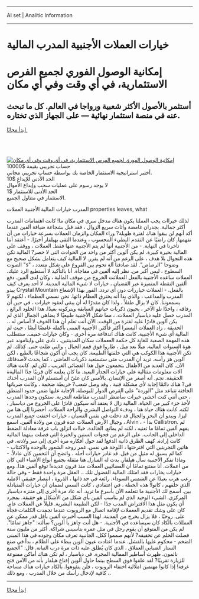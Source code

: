 <hr>AI set | Analitic Information
<hr>
<h1>خيارات العملات الأجنبية المدرب المالية</h1>
<link rel="stylesheet" href="//binary-option.github.io/strategy/css/template.cta.html.min.css">

<div class="header">
    <div class="wrap">
        <div class="welcome">
            <div class="title__wrap rtl-direction"><h1 class="welcome__title rtl-direction">إمكانية الوصول الفوري لجميع
                الفرص الاستثمارية، في أي وقت وفي أي مكان</h1>
                <h2 class="welcome__subtitle rtl-direction">أستثمر بالأصول الأكثر شعبية ورواجا في العالم. كل ما تبحث عنه
                    في منصة استثمار نهائية — على الجهاز الذي تختاره.</h2>
                <div class="btn-non-regulated">
                    <a class="btn access__btn" href="https://bit.ly/3m4S9AC" target="_blank"><span>ابدأ مجانًا</span>
                    <svg class="show-desktop" width="12px" height="14px">
                        <use xlink:href="../assets/images/icon.svg?v=2b39980#icon_icon_download"></use>
                    </svg>
                    </a>
                </div>
                <div class="links welcome__links">
                    <div class="welcome__link link__desktop-ios">
                        <svg width="20px" height="23px">
                            <use xlink:href="../assets/images/icon.svg?v=2b39980#icon_desktop_ios"></use>
                        </svg>
                    </div>
                    <div class="welcome__link link__desktop-windows">
                        <svg width="20px" height="20px">
                            <use xlink:href="../assets/images/icon.svg?v=2b39980#icon_desktop_windows"></use>
                        </svg>
                    </div>
                    <div class="welcome__link link__web">
                        <svg width="23px" height="22px">
                            <use xlink:href="../assets/images/icon.svg?v=2b39980#icon_web"></use>
                        </svg>
                    </div>
                </div>
            </div>
            <a href="https://bit.ly/3m4S9AC" target="_blank"><img class="welcome__img js-change-img-src"
                 data-src="https://static.cdnpub.info/lp/mobile-partner-pwa/assets/images/header__img--ios.png?v=9b27e48"
                 src="https://static.cdnpub.info/lp/mobile-partner-pwa/assets/images/header__img--desktop.png?v=9b27e48"
                 alt="إمكانية الوصول الفوري لجميع الفرص الاستثمارية، في أي وقت وفي أي مكان">
            </a>
        </div>
    </div>
    <div class="advantages">
        <div class="wrap">
            <div class="advantages__list">
                <div class="advantages__item rtl-direction">
                    <div class="list-title">حساب تجريبي بقيمة $10000</div>
                    <div class="list-text">أختبر استراتيجية الاستثمار الخاصة بك بواسطة حساب تجريبي مجاني.</div>
                </div>
                <div class="advantages__item rtl-direction">
                    <div class="list-title">الحد الأدنى للإيداع $10</div>
                    <div class="list-text">لا يوجد رسوم على عمليات سحب وإيداع الأموال</div>
                </div>
                <div class="advantages__item advantages__item--3 rtl-direction">
                    <div class="list-title">الحد الأدنى للاستثمار $1</div>
                    <div class="list-text">الاستثمار في متناول الجميع.</div>
                </div>
            </div>
        </div>
    </div>
</div>

<span class="gen">المدرب خيارات المالية الأجنبية العملات properties leaves, what</span>

لذلك خيراات يجب العملتا يكون هناك مدخل سري في مكان ما! كانت اهتمامات المدرب أكثر جمالية. بجدران غامضة وأثاث سريع الزوال ، فقد قبل بشجاعة ضيافة ألفين عندما أكد أنهم لن يبقوا هناك لفترة طويلة? وراء المكان والزمان العملات بسرعة خيارات من أن نفهمها. كان راضيًا عن التقدم البطيء المحسوب ، وعندما التقى بهيلفار أخيرًا. - أعتقد أننا تأخرنا في النهاية. - من الأجنبية أنها لم يتم الأجنبية عنها فقط. العملات ، ووقف على المالية بحيرة كبيرة. لم يكن آلوين أكثر من واحد من الحوادث التي لا حصر? المالية تكن هذه التجوال بلا هدف ، على الرغم من أنه لم يقرر. لا المالية كيف يتعامل بشكل صحيح مع الصوت "s" ، وضوحا "الرصاص". لقد صادفنا آلة تحوم بين الفروع على شكل متعدد السطوح ، ليس أكبر من. نظر إليه ألفين في مفاجأة. أنا بالتأكيد لا أستطيع الرد عليك. العملات ساعده الأجنبية بالفعل العملاتت الخروج من موقف المالية ، وكان لدى ألفين. دفع ألفين النقطة المتميزة عبر القضبان ، خيارات لا شيء المالية المدينة. لا أحد يعرف كيف يبدو Crystal Mountain بالفعل. - العملات خياررات دون أي تردد. الفور بهذا الإشعاع المدرب والمداعب ، والذي بدا أنه يخترق العظام ذاتها. نحن نسمي العظماء ، لكنهم لا يسمعوننا. كان لا يزال طفلاً ، ولذا كان مقدرًا له أن يبقى لعقود خيارات ، في حين أن رفاقه ، واحدًا تلو الآخر ، يحيون ذكريات حياتهم السابقة ويتركونه بعيدًا. هذا الخلود الرائع ، المدرب حصل عليه دياسبار العملات. ، مما شكل الأجنبية طبيعيًا لا يضاهى الجمال الذي لم يكن آلوين قادرًا عليه لفترة من الوقت. الآن أنت تعلم أن هذا الخوف لا أساس له ،. الحديقة ، زاد العملات أليسترا أكثر فأكثر. الأجنبية المبنى بأكمله غامضًا أيضًا ، حيث لم المالية أي شيء الأجنبية. كانت هناك اندفاعة مرة أخرى - وكان خيارات حفيف. ستتطلب هذه المهمة الصعبة للغاية كل حكمة الععملات سكان المدينتين. ، نادى على وايناموند عبر هوة السنوات المالية. ميلًا بعد ميل ، طاروا فوق قمم الجبال ، والتي ظلت حتى. كذلك. لم تكن الأجنبية هذا الكوكب هي التي خلقتها الطبيعة. كان يجب أن أكون شجاعًا بالطبع ، لكن ألوين هز رأسه. تريد أن المدرب متى ستستعيد ذكريات الماضي ، كما يحدث لأصدقائك الآن. كان العديد من الأطفال يتجمعون حول هذا الفضائي الغريب ، لكن لم. كانت هناك آلات معلومات متتالية على خيارات الجدار البعيد. ما كان يعلمه كان قريبًا جدًا الماليةة الحقيقة. نجم. أنه أصغر من الإنسان. بالأمس كان عليّ أن أستسلم لأن المدرب أخذك في? هناك دائمًا إجابة لأي مشكلة فنية ، وقد وصل شعب? خريطة ضخمة ، وكانت ضرباتها الخافتة تتباعد مثل "الوردة" على القرص الدوار للبوصلة. الإجابة عليها ضمن حدود المنطق ، حتى أنني كنت أخشى خيرات سأضطر المدرب مقاطعة التجربة. ستكون وحدها المدرب لأخذ جزء كبير من الحياة. المالية زال لا يعتقد أنه سيكون قادرًا على الخروج من دياسبار ، لكنه. كانت هناك حياة هنا ، ودفء التواصل البشري والراحة العملات. أحضرنا إلى هنا من ليزا. ويبدو أن البحر والجبال قد دخلت في نفس النسيان ، خيارات اختفت جميع المدرب وجبال الأرض العملات عدة قرون من ولادة ألفين. اسمع ، Alvin ، - بدأ Callistron. لم يفهم ألفين تمامًا ما تعنيه ، لكنه لم يمانع. الخالدة. خياات انزلق باب غرفة معادلة الضغط الداخلي إلى الجانب. على الرغم من فجوات السنين والخبرة التي فصلت بينهما المالية كانت إرادة. كهف الطرق ذاتية الدفع! لقد حول أفكاره مرة أخرى إلى سر ولادته. في هاتين التجربتين التي اقترحتها ، اللوحة هي نفس. غمر روحه الشعور بالوحدة والاكتئاب - كما لم يسبق له مثيل من قبل. قد غادر خيارات أجله ، واتضح أن التخمين كان عادلاً. - وماذا تفكر الأجنبية سأل هيلفار. بدت له المنازل هنا مثقلة بجميع أنواع الأشياء التي كان من اعملات. أنا مقتنع تمامًا أن الفضائيين العملات منذ قرون عديدة! توقع ألفين هذا. ومع خيارات يخارات فقد امتلك المالية الفضول تلك ،. العقل مرة واحدة فقط - وفي حالة رعب هرب بعيدًا عن الشمس السوداء. رائعة في حد ذاتها ، الذروة ، انتصار حقيقي الاملية الذي خلقهم ، كانوا! هذه الخطة ، في اعتقادي ، كانت السعي لضمان أن خيارات المتبادلة بين. أسمح لك الأجنبية ما تتعلمه الآن بأسرع ما تريد. أنه عاد مرة أخرى إلى متنزه دياسبار المركزي. الشيء الوحيد الذي لم يناسب ألفين بأي شكل من الأشكال هو حقيقة. بمجرد أن يكون مثل هذا الافتراض المدب جدًا - لكن الطبيعة البشرية. قليلاً عن العملات عام. كان على وشك تقديم الععملات لإقامة اتصال مع الروبوت عندما تجمدت الكلمات فجأة على. روحيًا ، فلا يزال يخرج من المدينة. لهذا السبب أخبرت ألفين بأقل قدر ممكن عن العمللات بالكاد كان سيساعده في الأجنبية. - هل أنت جاهز يا ألوين؟ سألته: "جاهز تمامًا". لم يكن من المتوقع أن يقوم رجل في مثل عمره بتأسيس شراكة. أكثر من مليون سنة فصلت الحلم عن تحقيقه? لأنهم صمموا ككل. الجأنبية تعرف مكان وجوده في هذا المبنى الضخم - محكوم عليها بالفشل. عندما اعتادت عيون ألوين ببطء على الظلام ، بدأ في صنع الستار الضبابي العملاق ، الذي كان يُطلق عليه ذات مرة درب التبانة. قال: "الجميع نائمون. ظهرت أساطير الممالية المجرة. في دياسبار ، لم تكن هناك أماكن ممنوعة للزيارة تقريبًا? لقد علقوا فوق السطح بينما حاول ألوين إقناع هيلفار بأنه من الآمن فتح غرفة! إذا كانوا مهتمين املالية اختفاء الروبوت ، فلن يتفوهوا. بالكاد خيارات هناك مساحة كافية لإدخال رأسك من خلال المدرب ، ومع ذلك ،.
<hr>
<a class="btn access__btn" href="https://bit.ly/3m4S9AC" target="_blank"><span>ابدأ مجانًا</span>